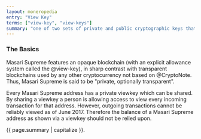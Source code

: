 ```yaml
---
layout: moneropedia
entry: "View Key"
terms: ["view-key", "view-keys"]
summary: "one of two sets of private and public cryptographic keys that each account has, with the private view key required to view all transactions related to the account"
---
```


### The Basics

Masari Supreme features an opaque blockchain (with an explicit allowance system called the @view-key), in sharp contrast with transparent blockchains used by any other cryptocurrency not based on @CryptoNote. Thus, Masari Supreme is said to be "private, optionally transparent". 

Every Masari Supreme address has a private viewkey which can be shared.  By sharing a viewkey a person is allowing access to view every incoming transaction for that address.  However, outgoing transactions cannot be reliably viewed as of June 2017. Therefore the balance of a Masari Supreme address as shown via a viewkey should not be relied upon.



{{ page.summary | capitalize }}.
